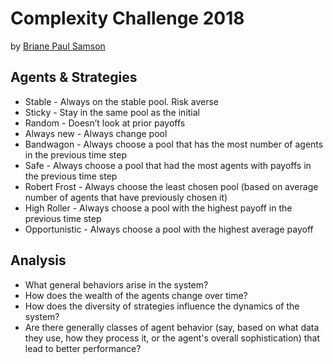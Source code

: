 # Complexity Challenge 2018
by [Briane Paul Samson](https://brianesamson.com)

## Agents & Strategies
- Stable - Always on the stable pool. Risk averse
- Sticky - Stay in the same pool as the initial
- Random - Doesn’t look at prior payoffs
- Always new - Always change pool
- Bandwagon - Always choose a pool that has the most number of agents in the previous time step
- Safe - Always choose a pool that had the most agents with payoffs in the previous time step
- Robert Frost - Always choose the least chosen pool (based on average number of agents that have previously chosen it)
- High Roller - Always choose a pool with the highest payoff in the previous time step
- Opportunistic - Always choose a pool with the highest average payoff

## Analysis
- What general behaviors arise in the system? 
- How does the wealth of the agents change over time? 
- How does the diversity of strategies influence the dynamics of the system?
- Are there generally classes of agent behavior (say, based on what data they use, how they process it, or the agent's overall sophistication) that lead to better performance?
